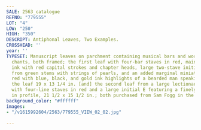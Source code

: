 ```yaml
---
SALE: 2563_catalogue
REFNO: "779555"
LOT: "4"
LOW: "250"
HIGH: "350"
DESCRIPT: Antiphonal Leaves, Two Examples.
CROSSHEAD: ''
year: ''
TYPESET: Manuscript leaves on parchment containing musical bars and words from Gregorian
  chants, both framed; the first leaf with four-bar staves in red, main text in black
  ink with red capital strokes and chapter heads, large two-stave initial A formed
  from green stems with strings of pearls, and an added marginal miniature in pale
  red with blue, black, and gold ink highlights of a bearded man speaking to a child,
  the leaf 19 x 13 1/4 in. [and] the second leaf from a large lectionary song book,
  with four-line staves in red and a large initial E featuring a finely painted singer
  in profile, 21 1/2 x 15 1/2 in.; both purchased from Sam Fogg in the 1990s. (2)
background_color: "#ffffff"
images:
- "/v1615992604/2563/779555_VIEW_02_02.jpg"

---
```

